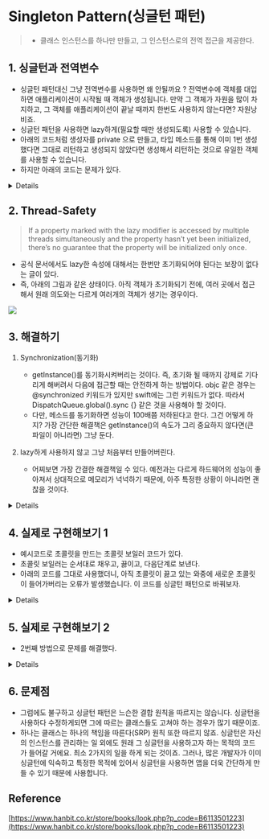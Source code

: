 
# Singleton Pattern(싱글턴 패턴)
> - 클래스 인스턴스를 하나만 만들고, 그 인스턴스로의 전역 접근을 제공한다.

## 1. 싱글턴과 전역변수 
- 싱글턴 패턴대신 그냥 전역변수를 사용하면 왜 안될까요 ? 전역변수에 객체를 대입하면 애플리케이션이 시작될 때 객체가 생성됩니다. 만약 그 객체가 자원을 많이 차지하고, 그 객체를 애플리케이션이 끝날 때까지 한번도 사용하지 않는다면? 자원낭비죠.
- 싱글턴 패턴을 사용하면 lazy하게(필요할 때만 생성되도록) 사용할 수 있습니다. 
- 아래의 코드처럼 생성자를 private 으로 만들고, 타입 메소드를 통해 이미 1번 생성했다면 그대로 리턴하고 생성되지 않았다면 생성해서 리턴하는 것으로 유일한 객체를 사용할 수 있습니다.
- 하지만 아래의 코드는 문제가 있다. 

<details>
  <p>

```swift
/*
위아래 같은 코드지만 swift의 lazy 키워드 사용여부가 다름
*/
class Singleton {
    private init() { }

    private static var uniqueInstance: Singleton?

    static func getInstance() -> Singleton {
	//lazy 키워드를 쓰지 않고 lazy하게 사용
	//Singleton 객체를 한번도 사용하지 않는다면 생성되지 않으므로 그만큼 메모리 절약
	if uniqueInstance == nil {
	    uniqueInstance = Singleton()
	}
	return uniqueInstance!
    }
}

class Singleton {
    private init() { }

    //lazy는 static 키워드로 사용이 불가
    //'lazy' cannot be used on an already-lazy global
    private lazy var uniqueInstance: Singleton = Singleton()

    //uniqueInstance가 타입 인스턴스가 아니기 때문에 여기서도 static 삭제
    //Instance member 'uniqueInstance' cannot be used on type 'Singleton'
    func getInstance() -> Singleton {
	return uniqueInstance
    }
}
```
  </p>
</details>

## 2. Thread-Safety 
> If a property marked with the lazy modifier is accessed by multiple threads simultaneously and the property hasn’t yet been initialized, there’s no guarantee that the property will be initialized only once.

- 공식 문서에서도 lazy한 속성에 대해서는 한번만 초기화되어야 된다는 보장이 없다는 글이 있다. 
- 즉, 아래의 그림과 같은 상태이다. 아직 객체가 초기화되기 전에, 여러 곳에서 접근해서 원래 의도와는 다르게 여러개의 객체가 생기는 경우이다. 

![](https://velog.velcdn.com/images/dev_kickbell/post/e0e51cbb-2eb4-4b0b-a2ba-7c300c6c35d5/image.png)


## 3. 해결하기 
1. Synchronization(동기화) 
	- getInstance()를 동기화시켜버리는 것이다. 즉, 초기화 될 때까지 강제로 기다리게 해버려서 다음에 접근할 때는 안전하게 하는 방법이다. objc 같은 경우는 @synchronized 키워드가 있지만 swift에는 그런 키워드가 없다. 따라서 DispatchQueue.global().sync {} 같은 것을 사용해야 할 것이다. 
    - 다만, 메소드를 동기화하면 성능이 100배쯤 저하된다고 한다. 그건 어떻게 하지? 가장 간단한 해결책은 getInstance()의 속도가 그리 중요하지 않다면(큰 파일이 아니라면) 그냥 둔다. 

2. lazy하게 사용하지 않고 그냥 처음부터 만들어버린다. 
	- 어찌보면 가장 간결한 해결책일 수 있다. 예전과는 다르게 하드웨어의 성능이 좋아져서 상대적으로 메모리가 넉넉하기 때문에, 아주 특정한 상황이 아니라면 괜찮을 것이다.

<details>
  <p>

```swift
class Singleton {
    private init() { }
    
    static var shared = Singleton()
}
```
  </p>
</details>

## 4. 실제로 구현해보기 1
- 예시코드로 초콜릿을 만드는 초콜릿 보일러 코드가 있다. 
- 초콜릿 보일러는 순서대로 채우고, 끓이고, 다음단계로 보낸다. 
- 아래의 코드를 그대로 사용했더니, 아직 초콜릿이 끓고 있는 와중에 새로운 초콜릿이 들어가버리는 오류가 발생했습니다. 이 코드를 싱글턴 패턴으로 바꿔보자.  

<details>
  <p>

```swift
class ChocolateBoiler {
    private var empty: Bool
    private var boiled: Bool
    
    private static var uniqueInstance: ChocolateBoiler?

    static func getInstance() -> ChocolateBoiler {
        if uniqueInstance == nil {
            uniqueInstance = ChocolateBoiler()
        }
        return uniqueInstance!
    }
    
    private init() {
        self.empty = true
        self.boiled = false
    }
    
    //채우기
    //보일러에 우유와 초콜릿을 혼합한 재료를 넣음
    func fill() {
        if isEmpty() {
            empty = false
            boiled = false
        }
    }
    
    //끓이기
    //비어있고, 끓이기전이라면 끓이기
    func boil() {
        if !isEmpty() && !isBoiled() {
            boiled = true
        }
    }
    
    //물빼기
    //끓인 재료의 물을 빼서 다음단계로 넘기기
    func drain() {
        if !isEmpty() && isBoiled() {
            empty = true
        }
    }
    
    func isEmpty() -> Bool {
        return empty
    }
    
    func isBoiled() -> Bool {
        return boiled
    }
}
```
  </p>
</details>


## 5. 실제로 구현해보기 2
- 2번째 방법으로 문제를 해결했다.

<details>
  <p>

```swift
class ChocolateBoiler {
    private var empty: Bool
    private var boiled: Bool
    
    static var shared = ChocolateBoiler()
    
    private init() {
        self.empty = true
        self.boiled = false
    }
    
    //...위와 같음 
```
  </p>
</details>


## 6. 문제점
- 그럼에도 불구하고 싱글턴 패턴은 느슨한 결합 원칙을 따르지는 않습니다. 싱글턴을 사용하다 수정하게되면 그에 따르는 클래스들도 고쳐야 하는 경우가 많기 때문이죠. 
- 하나는 클래스는 하나의 책임을 따른다(SRP) 원칙 또한 따르지 않죠. 싱글턴은 자신의 인스턴스를 관리하는 일 외에도 원래 그 싱글턴을 사용하고자 하는 목적의 코드가 들어갈 거에요. 최소 2가지의 일을 하게 되는 것이죠. 그러나, 많은 개발자가 이미 싱글턴에 익숙하고 특정한 목적에 있어서 싱글턴을 사용하면 앱을 더욱 간단하게 만들 수 있기 때문에 사용합니다. 


## Reference 
[https://www.hanbit.co.kr/store/books/look.php?p_code=B6113501223](https://www.hanbit.co.kr/store/books/look.php?p_code=B6113501223)


